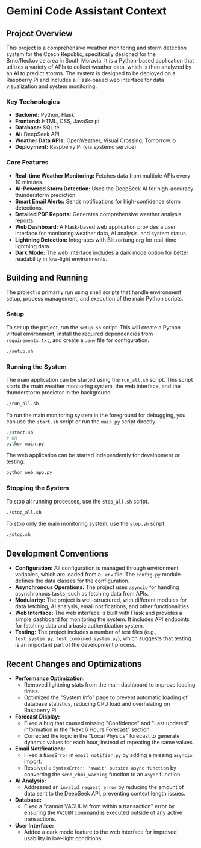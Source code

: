 # Gemini Code Assistant Context

## Project Overview

This project is a comprehensive weather monitoring and storm detection system for the Czech Republic, specifically designed for the Brno/Reckovice area in South Moravia. It is a Python-based application that utilizes a variety of APIs to collect weather data, which is then analyzed by an AI to predict storms. The system is designed to be deployed on a Raspberry Pi and includes a Flask-based web interface for data visualization and system monitoring.

### Key Technologies

*   **Backend:** Python, Flask
*   **Frontend:** HTML, CSS, JavaScript
*   **Database:** SQLite
*   **AI:** DeepSeek API
*   **Weather Data APIs:** OpenWeather, Visual Crossing, Tomorrow.io
*   **Deployment:** Raspberry Pi (via systemd service)

### Core Features

*   **Real-time Weather Monitoring:** Fetches data from multiple APIs every 10 minutes.
*   **AI-Powered Storm Detection:** Uses the DeepSeek AI for high-accuracy thunderstorm prediction.
*   **Smart Email Alerts:** Sends notifications for high-confidence storm detections.
*   **Detailed PDF Reports:** Generates comprehensive weather analysis reports.
*   **Web Dashboard:** A Flask-based web application provides a user interface for monitoring weather data, AI analysis, and system status.
*   **Lightning Detection:** Integrates with Blitzortung.org for real-time lightning data.
*   **Dark Mode:** The web interface includes a dark mode option for better readability in low-light environments.

## Building and Running

The project is primarily run using shell scripts that handle environment setup, process management, and execution of the main Python scripts.

### Setup

To set up the project, run the `setup.sh` script. This will create a Python virtual environment, install the required dependencies from `requirements.txt`, and create a `.env` file for configuration.

```bash
./setup.sh
```

### Running the System

The main application can be started using the `run_all.sh` script. This script starts the main weather monitoring system, the web interface, and the thunderstorm predictor in the background.

```bash
./run_all.sh
```

To run the main monitoring system in the foreground for debugging, you can use the `start.sh` script or run the `main.py` script directly.

```bash
./start.sh
# OR
python main.py
```

The web application can be started independently for development or testing:

```bash
python web_app.py
```

### Stopping the System

To stop all running processes, use the `stop_all.sh` script.

```bash
./stop_all.sh
```

To stop only the main monitoring system, use the `stop.sh` script.

```bash
./stop.sh
```

## Development Conventions

*   **Configuration:** All configuration is managed through environment variables, which are loaded from a `.env` file. The `config.py` module defines the data classes for the configuration.
*   **Asynchronous Operations:** The project uses `asyncio` for handling asynchronous tasks, such as fetching data from APIs.
*   **Modularity:** The project is well-structured, with different modules for data fetching, AI analysis, email notifications, and other functionalities.
*   **Web Interface:** The web interface is built with Flask and provides a simple dashboard for monitoring the system. It includes API endpoints for fetching data and a basic authentication system.
*   **Testing:** The project includes a number of test files (e.g., `test_system.py`, `test_combined_system.py`), which suggests that testing is an important part of the development process.

## Recent Changes and Optimizations

*   **Performance Optimization:**
    *   Removed lightning stats from the main dashboard to improve loading times.
    *   Optimized the "System Info" page to prevent automatic loading of database statistics, reducing CPU load and overheating on Raspberry Pi.
*   **Forecast Display:**
    *   Fixed a bug that caused missing "Confidence" and "Last updated" information in the "Next 6 Hours Forecast" section.
    *   Corrected the logic in the "Local Physics" forecast to generate dynamic values for each hour, instead of repeating the same values.
*   **Email Notifications:**
    *   Fixed a `NameError` in `email_notifier.py` by adding a missing `asyncio` import.
    *   Resolved a `SyntaxError: 'await' outside async function` by converting the `send_chmi_warning` function to an `async` function.
*   **AI Analysis:**
    *   Addressed an `invalid_request_error` by reducing the amount of data sent to the DeepSeek API, preventing context length issues.
*   **Database:**
    *   Fixed a "cannot VACUUM from within a transaction" error by ensuring the `VACUUM` command is executed outside of any active transactions.
*   **User Interface:**
    *   Added a dark mode feature to the web interface for improved usability in low-light conditions.